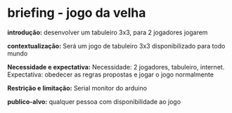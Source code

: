 # briefing - jogo da velha

**introdução:**
desenvolver um tabuleiro 3x3, para 2 jogadores jogarem

**contextualização:**
Será um jogo de tabuleiro 3x3 disponibilizado para todo mundo

**Necessidade e expectativa:**
Necessidade: 2 jogadores, tabuleiro, internet.
Expectativa: obedecer as regras propostas e jogar o jogo normalmente

**Restrição e limitação:**
Serial monitor do arduino

**publico-alvo:**
qualquer pessoa com disponibilidade ao jogo
